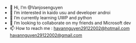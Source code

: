 - 👋 Hi, I’m @Vanjosenguyen
- 👀 I’m interested in kaido usu and developer androi
- 🌱 I’m currently learning UWP and python
- 💞️ I’m looking to collaborate on my friends and Microsoft dev
- 📫 How to reach me :
havannguyen29122002@hotmail.com
havannguyen29122002@gmail.com

<!---
Vanjosenguyen/Vanjosenguyen is a ✨ special ✨ repository because its `README.md` (this file) appears on your GitHub profile.
You can click the Preview link to take a look at your changes.
--->
